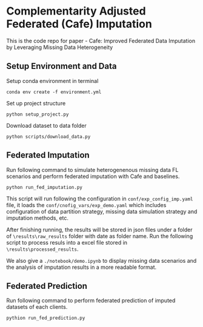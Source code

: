 # Complementarity Adjusted Federated (Cafe) Imputation

This is the code repo for paper - Cafe: Improved Federated Data Imputation by Leveraging Missing Data Heterogeneity

## Setup Environment and Data

Setup conda environment in terminal
```
conda env create -f environment.yml
```

Set up project structure

```
python setup_project.py
```

Download dataset to data folder
```
python scripts/download_data.py
```


## Federated Imputation

Run following command to simulate heterogenenous missing data FL scenarios and perform federated imputation with Cafe and baselines.

```
python run_fed_imputation.py
```

This script will run following the configuration in `conf/exp_config_imp.yaml` file, it loads the `conf/cnofig_vars/exp_demo.yaml` which includes configuration of data partition strategy, missing data simulation strategy and imputation methods, etc. 

After finishing running, the results will be stored in json files under a folder of `\results\raw_results` folder with date as folder name. Run the following script to process resuls into a excel file stored in `\results\processed_results`. 

We also give a `./notebook/demo.ipynb` to display missing data scenarios and the analysis of imputation results in a more readable format.

## Federated Prediction

Run following command to perform federated prediction of imputed datasets of each clients.

```
pythion run_fed_prediction.py
```




